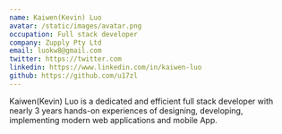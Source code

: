 ```yaml
---
name: Kaiwen(Kevin) Luo
avatar: /static/images/avatar.png
occupation: Full stack developer
company: Zupply Pty Ltd
email: luokw8@gmail.com
twitter: https://twitter.com
linkedin: https://www.linkedin.com/in/kaiwen-luo
github: https://github.com/u17zl
---
```


Kaiwen(Kevin) Luo is a dedicated and efficient full stack developer with nearly 3 years hands-on experiences of designing, developing, implementing modern web applications and mobile App.

